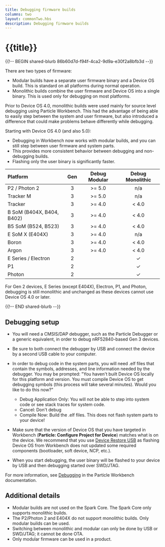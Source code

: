 ```yaml
---
title: Debugging firmware builds
columns: two
layout: commonTwo.hbs
description: Debugging firmware builds
---
```


# {{title}}

{{!-- BEGIN shared-blurb 86b60d7d-f94f-4ca2-9d9a-e30f2a8bfb3d --}}

There are two types of firmware:

- Modular builds have a separate user firmware binary and a Device OS build. This is standard on all platforms during normal operation.
- Monolithic builds combine the user firmware and Device OS into a single binary. This is used only for debugging on most platforms.

Prior to Device OS 4.0, monolithic builds were used mainly for source level debugging using Particle Workbench. This had the advantage of being able to easily step between the system and user firmware, but also introduced a difference that could make problems behave differently while debugging.

Starting with Device OS 4.0 (and also 5.0):

- Debugging in Workbench now works with modular builds, and you can still step between user firmware and system parts.
- This provides more consistent behavior between debugging and non-debugging builds.
- Flashing only the user binary is significantly faster.


| Platform | Gen | Debug Modular | Debug Monolithic |
| :--- | :---: | :---: | :---: |
| P2 / Photon 2 | 3 | >= 5.0 | n/a |
| Tracker M | 3 | >= 5.0 | n/a |
| Tracker | 3 | >= 4.0 | < 4.0 |
| B SoM (B404X, B404, B402) | 3 | >= 4.0 | < 4.0 |
| B5 SoM (B524, B523) | 3 | >= 4.0 | < 4.0 |
| E SoM X (E404X) | 3 | >= 4.0 | n/a |
| Boron | 3 | >= 4.0 | < 4.0 |
| Argon | 3 | >= 4.0 | < 4.0 |
| E Series / Electron | 2 |  | &check; |
| P1 | 2 |  | &check; |
| Photon | 2 |  | &check; |

For Gen 2 devices, E Series (except E404X), Electron, P1, and Photon, debugging is still monolithic and unchanged as these devices cannot use Device OS 4.0 or later.

{{!-- END shared-blurb --}}


## Debugging setup

- You will need a CMSIS/DAP debugger, such as the Particle Debugger or a generic equivalent, in order to debug nRF52840-based Gen 3 devices.

- Be sure to both connect the debugger by USB and connect the device by a second USB cable to your computer.

- In order to debug code in the system parts, you will need .elf files that contain the symbols, addresses, and line information needed by the debugger. You may be prompted: "You haven't built Device OS locally for this platform and version. You must compile Device OS to get debugging symbols (this process will take several minutes). Would you like to do this now?"
 
  - Debug Application Only: You will not be able to step into system code or see stack traces for system code.
  - Cancel: Don't debug
  - Compile Now: Build the .elf files. This does not flash system parts to your device!

- Make sure that the version of Device OS that you have targeted in Workbench (**Particle: Configure Project for Device**) matches what is on the device. We recommend that you use [Device Restore USB](/tools/device-restore/device-restore-usb/) as flashing Device OS from Workbench does not updated some required components (bootloader, soft device, NCP, etc.).

- When you start debugging, the user binary will be flashed to your device by USB and then debugging started over SWD/JTAG.


For more information, see [Debugging](/getting-started/developer-tools/workbench/#debugging-3rd-generation-) in the Particle Workbench documentation.

## Additional details

- Modular builds are not used on the Spark Core. The Spark Core only supports monolithic builds.
- The P2/Photon 2 and E404X do not support monolithic builds. Only modular builds can be used.
- Switching between monolithic and modular can only be done by USB or SWD/JTAG; it cannot be done OTA.
- Only modular firmware can be used in a product.

